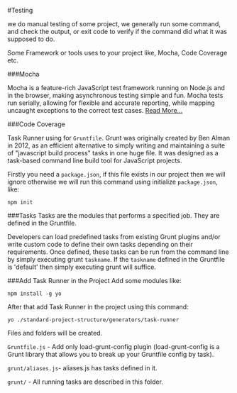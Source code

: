 #Testing 

we do manual testing of some project, we generally run some command, and check the output, or exit code to verify if the command did what it was supposed to do.

Some Framework or tools uses to your project like, Mocha, Code Coverage etc.

###Mocha

Mocha is a feature-rich JavaScript test framework running on Node.js and in the browser, making asynchronous testing simple and fun. Mocha tests run serially, allowing for flexible and accurate reporting, while mapping uncaught exceptions to the correct test cases.
[Read More...](https://mochajs.org/)

###Code Coverage


Task Runner using for `Gruntfile`.
Grunt was originally created by Ben Alman in 2012, as an efficient alternative to simply writing and maintaining a suite of "javascript build process" tasks in one huge file. It was designed as a task-based command line build tool for JavaScript projects.

Firstly you need a `package.json`,  if this file exists in our project then we will ignore otherwise we will run this command using initialize `package.json`, like:

    npm init

###Tasks
Tasks are the modules that performs a specified job. They are defined in the Gruntfile.

Developers can load predefined tasks from existing Grunt plugins and/or write custom code to define their own tasks depending on their requirements. Once defined, these tasks can be run from the command line by simply executing grunt `taskname`. If the `taskname` defined in the Gruntfile is 'default' then simply executing grunt will suffice.

###Add Task Runner in the Project
Add some modules like:

    npm install -g yo
After that add Task Runner in the project using this command:

    yo ./standard-project-structure/generators/task-runner
Files and folders will be created.

`Gruntfile.js` - Add only load-grunt-config plugin (load-grunt-config is a Grunt library that allows you to break up your Gruntfile config by task).

`grunt/aliases.js`- aliases.js has tasks defined in it.

`grunt/` - All running tasks are described in this folder.
